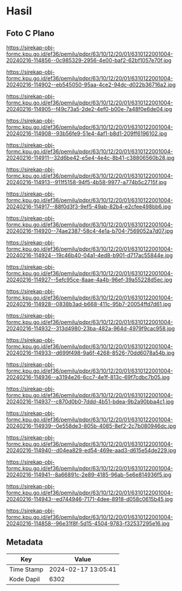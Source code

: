 # Hasil

## Foto C Plano

https://sirekap-obj-formc.kpu.go.id/ef36/pemilu/pdpr/63/10/12/20/01/6310122001004-20240216-114856--0c985329-2956-4e00-baf2-62bf1057e70f.jpg

https://sirekap-obj-formc.kpu.go.id/ef36/pemilu/pdpr/63/10/12/20/01/6310122001004-20240216-114902--eb545050-95aa-4ce2-94dc-d022b36716a2.jpg

https://sirekap-obj-formc.kpu.go.id/ef36/pemilu/pdpr/63/10/12/20/01/6310122001004-20240216-114905--f49c73a5-2de2-4ef0-b00e-7a48f0e6de04.jpg

https://sirekap-obj-formc.kpu.go.id/ef36/pemilu/pdpr/63/10/12/20/01/6310122001004-20240216-114908--93b56fe9-51e4-4af1-b8d1-209ff6196102.jpg

https://sirekap-obj-formc.kpu.go.id/ef36/pemilu/pdpr/63/10/12/20/01/6310122001004-20240216-114911--32d6be42-e5e4-4e4c-8b41-c38806560b28.jpg

https://sirekap-obj-formc.kpu.go.id/ef36/pemilu/pdpr/63/10/12/20/01/6310122001004-20240216-114913--911f5158-94f5-4b58-9977-a774b5c2715f.jpg

https://sirekap-obj-formc.kpu.go.id/ef36/pemilu/pdpr/63/10/12/20/01/6310122001004-20240216-114917--88f0d3f3-9ef5-49ab-82b4-e2cfee498bb6.jpg

https://sirekap-obj-formc.kpu.go.id/ef36/pemilu/pdpr/63/10/12/20/01/6310122001004-20240216-114920--74ae2387-58c4-4e1a-b704-7569052a7d07.jpg

https://sirekap-obj-formc.kpu.go.id/ef36/pemilu/pdpr/63/10/12/20/01/6310122001004-20240216-114924--19c46b40-04a1-4ed8-b901-d717ac55844e.jpg

https://sirekap-obj-formc.kpu.go.id/ef36/pemilu/pdpr/63/10/12/20/01/6310122001004-20240216-114927--5efc95ce-8aae-4a4b-96ef-39a55228d5ec.jpg

https://sirekap-obj-formc.kpu.go.id/ef36/pemilu/pdpr/63/10/12/20/01/6310122001004-20240216-114928--0838b3ad-b668-411c-95b7-20054ffd7d61.jpg

https://sirekap-obj-formc.kpu.go.id/ef36/pemilu/pdpr/63/10/12/20/01/6310122001004-20240216-114932--313d4980-23ba-482a-964d-4979f9cac958.jpg

https://sirekap-obj-formc.kpu.go.id/ef36/pemilu/pdpr/63/10/12/20/01/6310122001004-20240216-114933--d699f498-9a6f-4268-8526-70dd6078a54b.jpg

https://sirekap-obj-formc.kpu.go.id/ef36/pemilu/pdpr/63/10/12/20/01/6310122001004-20240216-114936--a3194e26-6cc7-4e1f-813c-69f7cdbc7b05.jpg

https://sirekap-obj-formc.kpu.go.id/ef36/pemilu/pdpr/63/10/12/20/01/6310122001004-20240216-114937--c870d0b0-7ddd-4b51-bdea-9b2a90bba4c1.jpg

https://sirekap-obj-formc.kpu.go.id/ef36/pemilu/pdpr/63/10/12/20/01/6310122001004-20240216-114939--0e558de3-805b-4085-8ef2-2c7b080946dc.jpg

https://sirekap-obj-formc.kpu.go.id/ef36/pemilu/pdpr/63/10/12/20/01/6310122001004-20240216-114940--d04ea829-ed54-469e-aad3-d615e54de229.jpg

https://sirekap-obj-formc.kpu.go.id/ef36/pemilu/pdpr/63/10/12/20/01/6310122001004-20240216-114941--8a66891c-2e89-4185-96ab-5e6e814936f5.jpg

https://sirekap-obj-formc.kpu.go.id/ef36/pemilu/pdpr/63/10/12/20/01/6310122001004-20240216-114943--ed744946-7171-4dee-8918-d058c0615b45.jpg

https://sirekap-obj-formc.kpu.go.id/ef36/pemilu/pdpr/63/10/12/20/01/6310122001004-20240216-114858--96e31f8f-5d15-4504-9783-f32537295e16.jpg


## Metadata

| Key        | Value               |
| ---------- | ------------------- |
| Time Stamp | 2024-02-17 13:05:41 |
| Kode Dapil | 6302                |



